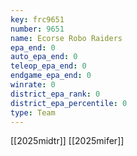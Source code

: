 ```yaml
---
key: frc9651
number: 9651
name: Ecorse Robo Raiders
epa_end: 0
auto_epa_end: 0
teleop_epa_end: 0
endgame_epa_end: 0
winrate: 0
district_epa_rank: 0
district_epa_percentile: 0
type: Team
---
```

[[2025midtr]]
[[2025mifer]]
